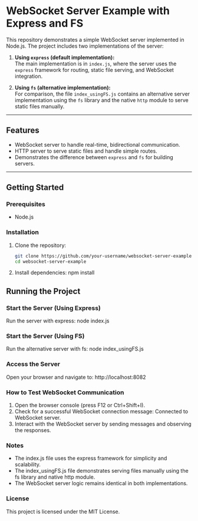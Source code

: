 # WebSocket Server Example with Express and FS

This repository demonstrates a simple WebSocket server implemented in Node.js. The project includes two implementations of the server:

1. **Using `express` (default implementation):**  
   The main implementation is in `index.js`, where the server uses the `express` framework for routing, static file serving, and WebSocket integration.

2. **Using `fs` (alternative implementation):**  
   For comparison, the file `index_usingFS.js` contains an alternative server implementation using the `fs` library and the native `http` module to serve static files manually.

---

## Features
- WebSocket server to handle real-time, bidirectional communication.
- HTTP server to serve static files and handle simple routes.
- Demonstrates the difference between `express` and `fs` for building servers.

---

## Getting Started

### Prerequisites
- Node.js

### Installation
1. Clone the repository:
   ```bash
   git clone https://github.com/your-username/websocket-server-example.git
   cd websocket-server-example
2. Install dependencies:
    npm install

## Running the Project
### Start the Server (Using Express)
Run the server with express:  node index.js

### Start the Server (Using FS)
Run the alternative server with fs:  node index_usingFS.js

### Access the Server
Open your browser and navigate to:
http://localhost:8082

### How to Test WebSocket Communication
1. Open the browser console (press F12 or Ctrl+Shift+I).
2. Check for a successful WebSocket connection message: Connected to WebSocket server.
3. Interact with the WebSocket server by sending messages and observing the responses.

### Notes
* The index.js file uses the express framework for simplicity and scalability.
* The index_usingFS.js file demonstrates serving files manually using the fs library and native http module.
* The WebSocket server logic remains identical in both implementations.

### License
This project is licensed under the MIT License.
